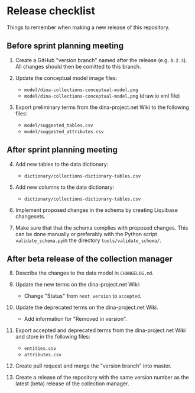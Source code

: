 # Release checklist

Things to remember when making a new release of this repository.


## Before sprint planning meeting

1.  Create a GitHub "version branch" named after the release (e.g. `0.2.3`).
    All changes should then be comitted to this branch.

2.  Update the conceptual model image files:
    * `model/dina-collections-conceptual-model.png`
    * `model/dina-collections-conceptual-model.png` (draw.io xml file)

3.  Export preliminary terms from the dina-project.net Wiki to the
    following files:

    * `model/suggested_tables.csv`
    * `model/suggested_attributes.csv`


## After sprint planning meeting

4.  Add new tables to the data dictionary:
    * `dictionary/collections-dictionary-tables.csv`

5.  Add new columns to the data dictionary:
    * `dictionary/collections-dictionary-tables.csv`

6.  Implement proposed changes in the schema by creating Liquibase
    changesets.

7.  Make sure that that the schema complies with proposed changes.
    This can be done manually or preferably with the Python script
    `validate_schema.py`in the directory `tools/validate_schema/`.


## After beta release of the collection manager

8. Describe the changes to the data model in `CHANGELOG.md`.

9. Update the new terms on the dina-project.net Wiki:
    * Change "Status" from `next version` to `accepted`.

10. Update the deprecated terms on the dina-project.net Wiki.
    * Add information for "Removed in version".

11. Export accepted and deprecated terms from the dina-project.net Wiki
    and store in the following files:
    * `entities.csv`
    * `attributes.csv`

12. Create pull request and merge the "version branch" into master.

13. Create a release of the repository with the same version number as
    the latest (beta) release of the collection manager.
